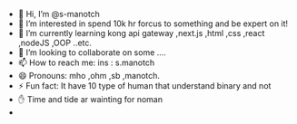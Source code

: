 - 👋 Hi, I’m @s-manotch
- 👀 I’m interested in spend 10k hr forcus to something and be expert on it!
- 🌱 I’m currently learning kong api gateway ,next.js ,html ,css ,react ,nodeJS ,OOP ..etc.
- 💞️ I’m looking to collaborate on some ....
- 📫 How to reach me: ins : s.manotch
- 😄 Pronouns: mho ,ohm ,sb ,manotch.
- ⚡ Fun fact: It have 10 type of human that understand binary and not
- ✋  Time and tide ar wainting for noman
- 
<!---
s-manotch/s-manotch is a ✨ special ✨ repository because its `README.md` (this file) appears on your GitHub profile.
You can click the Preview link to take a look at your changes.
--->
